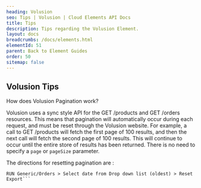 ```yaml
---
heading: Volusion
seo: Tips | Volusion | Cloud Elements API Docs
title: Tips
description: Tips regarding the Volusion Element.
layout: docs
breadcrumbs: /docs/elements.html
elementId: 51
parent: Back to Element Guides
order: 50
sitemap: false
---
```


## Volusion Tips

How does Volusion Pagination work?

Volusion uses a sync style API for the GET /products and GET /orders resources.
This means that pagination will automatically occur during each request, and
must be reset through the Volusion website. For example, a call to GET /products will
fetch the first page of 100 results, and then the next call will fetch the second page of 100
results. This will continue to occur until the entire store of results has been
returned. There is no need to specify a `page` or `pageSize` parameter.

The directions for resetting pagination are :

```Volusion admin dashboard > Inventory > Import/Export > Volusion API >
RUN Generic/Orders > Select date from Drop down list (oldest) > Reset Export```
